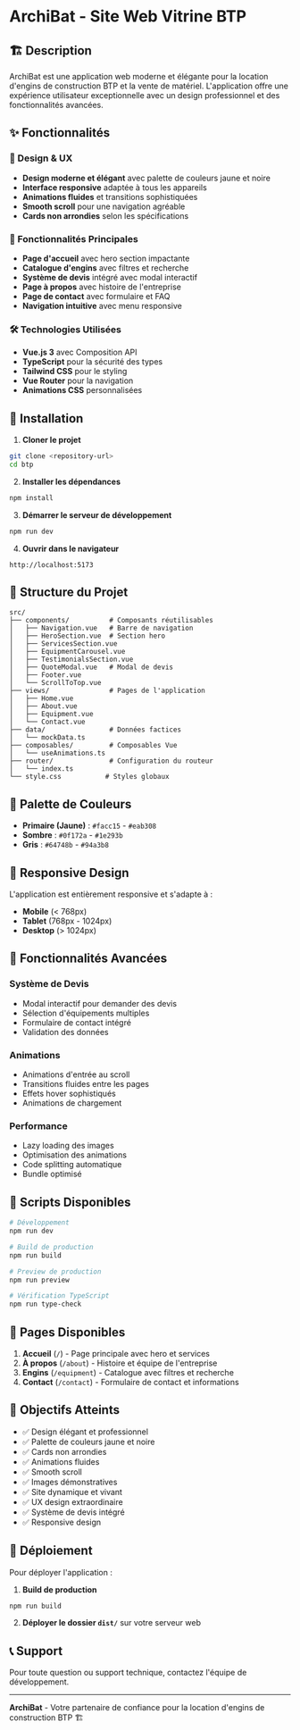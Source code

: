# ArchiBat - Site Web Vitrine BTP

## 🏗️ Description

ArchiBat est une application web moderne et élégante pour la location d'engins de construction BTP et la vente de matériel. L'application offre une expérience utilisateur exceptionnelle avec un design professionnel et des fonctionnalités avancées.

## ✨ Fonctionnalités

### 🎨 Design & UX
- **Design moderne et élégant** avec palette de couleurs jaune et noire
- **Interface responsive** adaptée à tous les appareils
- **Animations fluides** et transitions sophistiquées
- **Smooth scroll** pour une navigation agréable
- **Cards non arrondies** selon les spécifications

### 🚀 Fonctionnalités Principales
- **Page d'accueil** avec hero section impactante
- **Catalogue d'engins** avec filtres et recherche
- **Système de devis** intégré avec modal interactif
- **Page à propos** avec histoire de l'entreprise
- **Page de contact** avec formulaire et FAQ
- **Navigation intuitive** avec menu responsive

### 🛠️ Technologies Utilisées
- **Vue.js 3** avec Composition API
- **TypeScript** pour la sécurité des types
- **Tailwind CSS** pour le styling
- **Vue Router** pour la navigation
- **Animations CSS** personnalisées

## 🚀 Installation

1. **Cloner le projet**
```bash
git clone <repository-url>
cd btp
```

2. **Installer les dépendances**
```bash
npm install
```

3. **Démarrer le serveur de développement**
```bash
npm run dev
```

4. **Ouvrir dans le navigateur**
```
http://localhost:5173
```

## 📁 Structure du Projet

```
src/
├── components/          # Composants réutilisables
│   ├── Navigation.vue   # Barre de navigation
│   ├── HeroSection.vue  # Section hero
│   ├── ServicesSection.vue
│   ├── EquipmentCarousel.vue
│   ├── TestimonialsSection.vue
│   ├── QuoteModal.vue   # Modal de devis
│   ├── Footer.vue
│   └── ScrollToTop.vue
├── views/               # Pages de l'application
│   ├── Home.vue
│   ├── About.vue
│   ├── Equipment.vue
│   └── Contact.vue
├── data/                # Données factices
│   └── mockData.ts
├── composables/         # Composables Vue
│   └── useAnimations.ts
├── router/              # Configuration du routeur
│   └── index.ts
└── style.css           # Styles globaux
```

## 🎨 Palette de Couleurs

- **Primaire (Jaune)** : `#facc15` - `#eab308`
- **Sombre** : `#0f172a` - `#1e293b`
- **Gris** : `#64748b` - `#94a3b8`

## 📱 Responsive Design

L'application est entièrement responsive et s'adapte à :
- **Mobile** (< 768px)
- **Tablet** (768px - 1024px)
- **Desktop** (> 1024px)

## 🚀 Fonctionnalités Avancées

### Système de Devis
- Modal interactif pour demander des devis
- Sélection d'équipements multiples
- Formulaire de contact intégré
- Validation des données

### Animations
- Animations d'entrée au scroll
- Transitions fluides entre les pages
- Effets hover sophistiqués
- Animations de chargement

### Performance
- Lazy loading des images
- Optimisation des animations
- Code splitting automatique
- Bundle optimisé

## 🔧 Scripts Disponibles

```bash
# Développement
npm run dev

# Build de production
npm run build

# Preview de production
npm run preview

# Vérification TypeScript
npm run type-check
```

## 📄 Pages Disponibles

1. **Accueil** (`/`) - Page principale avec hero et services
2. **À propos** (`/about`) - Histoire et équipe de l'entreprise
3. **Engins** (`/equipment`) - Catalogue avec filtres et recherche
4. **Contact** (`/contact`) - Formulaire de contact et informations

## 🎯 Objectifs Atteints

- ✅ Design élégant et professionnel
- ✅ Palette de couleurs jaune et noire
- ✅ Cards non arrondies
- ✅ Animations fluides
- ✅ Smooth scroll
- ✅ Images démonstratives
- ✅ Site dynamique et vivant
- ✅ UX design extraordinaire
- ✅ Système de devis intégré
- ✅ Responsive design

## 🚀 Déploiement

Pour déployer l'application :

1. **Build de production**
```bash
npm run build
```

2. **Déployer le dossier `dist/`** sur votre serveur web

## 📞 Support

Pour toute question ou support technique, contactez l'équipe de développement.

---

**ArchiBat** - Votre partenaire de confiance pour la location d'engins de construction BTP 🏗️